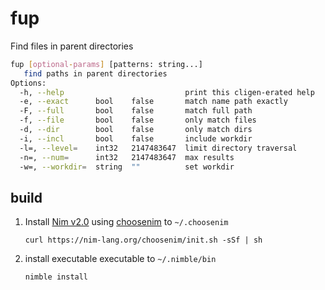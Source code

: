 
# fup

Find files in parent directories

```bash
fup [optional-params] [patterns: string...]
   find paths in parent directories
Options:
  -h, --help                           print this cligen-erated help
  -e, --exact      bool    false       match name path exactly
  -F, --full       bool    false       match full path
  -f, --file       bool    false       only match files
  -d, --dir        bool    false       only match dirs
  -i, --incl       bool    false       include workdir
  -l=, --level=    int32   2147483647  limit directory traversal
  -n=, --num=      int32   2147483647  max results
  -w=, --workdir=  string  ""          set workdir
```


## build

1. Install [Nim v2.0](https://nim-lang.org/blog/2023/08/01/nim-v20-released.html) using [choosenim](https://github.com/dom96/choosenim) to `~/.choosenim`
   
   `curl https://nim-lang.org/choosenim/init.sh -sSf | sh`

2. install executable executable to `~/.nimble/bin`
   
   `nimble install`
